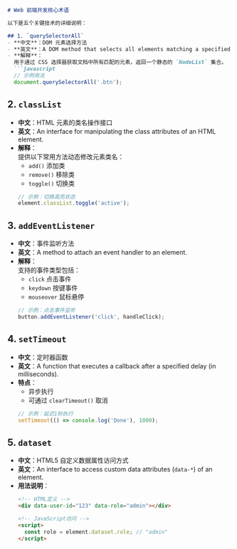 ```markdown
# Web 前端开发核心术语

以下是五个关键技术的详细说明：

## 1. `querySelectorAll`
- **中文**：DOM 元素选择方法  
- **英文**：A DOM method that selects all elements matching a specified CSS selector and returns a NodeList.  
- **解释**：  
  用于通过 CSS 选择器获取文档中所有匹配的元素，返回一个静态的 `NodeList` 集合。  
  ```javascript
  // 示例用法
  document.querySelectorAll('.btn');
  ```

## 2. `classList`
- **中文**：HTML 元素的类名操作接口  
- **英文**：An interface for manipulating the class attributes of an HTML element.  
- **解释**：  
  提供以下常用方法动态修改元素类名：  
  - `add()` 添加类  
  - `remove()` 移除类  
  - `toggle()` 切换类  
  ```javascript
  // 示例：切换高亮状态
  element.classList.toggle('active');
  ```

## 3. `addEventListener`
- **中文**：事件监听方法  
- **英文**：A method to attach an event handler to an element.  
- **解释**：  
  支持的事件类型包括：  
  - `click` 点击事件  
  - `keydown` 按键事件  
  - `mouseover` 鼠标悬停  
  ```javascript
  // 示例：点击事件监听
  button.addEventListener('click', handleClick);
  ```

## 4. `setTimeout`
- **中文**：定时器函数  
- **英文**：A function that executes a callback after a specified delay (in milliseconds).  
- **特点**：  
  - 异步执行  
  - 可通过 `clearTimeout()` 取消  
  ```javascript
  // 示例：延迟1秒执行
  setTimeout(() => console.log('Done'), 1000);
  ```

## 5. `dataset`
- **中文**：HTML5 自定义数据属性访问方式  
- **英文**：An interface to access custom data attributes (`data-*`) of an element.  
- **用法说明**：  
  ```html
  <!-- HTML定义 -->
  <div data-user-id="123" data-role="admin"></div>
  
  <!-- JavaScript访问 -->
  <script>
    const role = element.dataset.role; // "admin"
  </script>
  ```
 
<!--by zoujinyu-->
<!--by 邹金玉-->

